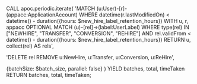 CALL apoc.periodic.iterate(
  'MATCH (u:User)-[r]-(appacc:ApplicationAccount)
   WHERE datetime(r.lastModifiedOn) < datetime() - duration({hours: $new_hire_label_retention_hours})
   WITH u, r, appacc
   OPTIONAL MATCH (u)-[rel]->(label:UserLabel)
   WHERE type(rel) IN ["NEWHIRE", "TRANSFER", "CONVERSION", "REHIRE"] 
     AND rel.validFrom < datetime() - duration({hours: $new_hire_label_retention_hours})
   RETURN u, collect(rel) AS rels',
  
  'DELETE rel
   REMOVE u:NewHire, u:Transfer, u:Conversion, u:ReHire',
   
  {batchSize: $batch_size, parallel: false}
)
YIELD batches, total, timeTaken
RETURN batches, total, timeTaken;
